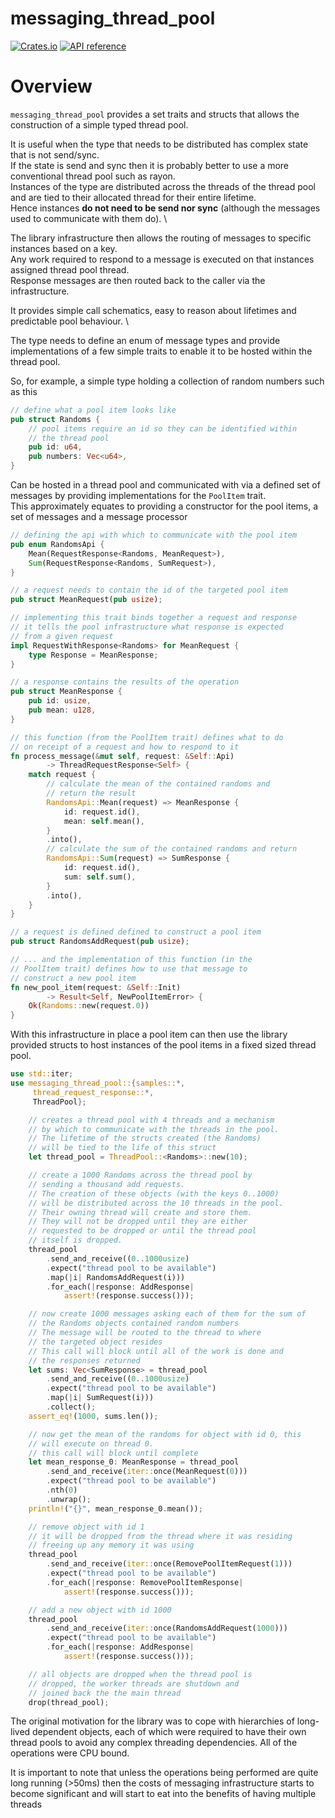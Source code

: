 # messaging_thread_pool


[![Crates.io](https://img.shields.io/crates/v/once_cell.svg)](https://crates.io/crates/messaging_thread_pool)
[![API reference](https://docs.rs/messaging_thread_pool/badge.svg)](https://docs.rs/messaging_thread_pool/)

# Overview

`messaging_thread_pool` provides a set traits and structs that allows the construction of a simple typed thread pool.

It is useful when the type that needs to be distributed has complex state that is not send/sync.\
If the state is send and sync then it is probably better to use a more conventional thread pool such as rayon.\
Instances of the type are distributed across the threads of the thread pool and are tied to their allocated thread for their entire lifetime.\
Hence instances <b>do not need to be send nor sync</b> (although the messages used to communicate with them do). \

The library infrastructure then allows the routing of messages to specific instances based on a key.\
Any work required to respond to a message is executed on that instances assigned thread pool thread.\
Response messages are then routed back to the caller via the infrastructure.

It provides simple call schematics, easy to reason about lifetimes and predictable pool behaviour. \


The type needs to define an enum of message types and provide implementations of a few simple traits to enable it to be
hosted within the thread pool.

So, for example, a simple type holding a collection of random numbers such as this

```rust
// define what a pool item looks like
pub struct Randoms {
    // pool items require an id so they can be identified within
    // the thread pool
    pub id: u64,  
    pub numbers: Vec<u64>,
}
```

Can be hosted in a thread pool and communicated with via a defined set of messages by providing implementations 
for the `PoolItem` trait.\
This approximately equates to providing a constructor for the pool items, a set of messages and a message processor 

```rust
// defining the api with which to communicate with the pool item
pub enum RandomsApi {
    Mean(RequestResponse<Randoms, MeanRequest>),
    Sum(RequestResponse<Randoms, SumRequest>),
}

// a request needs to contain the id of the targeted pool item
pub struct MeanRequest(pub usize);

// implementing this trait binds together a request and response
// it tells the pool infrastructure what response is expected
// from a given request
impl RequestWithResponse<Randoms> for MeanRequest {
    type Response = MeanResponse;
}

// a response contains the results of the operation
pub struct MeanResponse {
    pub id: usize,
    pub mean: u128,
}

// this function (from the PoolItem trait) defines what to do 
// on receipt of a request and how to respond to it
fn process_message(&mut self, request: &Self::Api) 
        -> ThreadRequestResponse<Self> {
    match request {
        // calculate the mean of the contained randoms and 
        // return the result
        RandomsApi::Mean(request) => MeanResponse {
            id: request.id(),
            mean: self.mean(),
        }
        .into(),
        // calculate the sum of the contained randoms and return
        RandomsApi::Sum(request) => SumResponse {
            id: request.id(),
            sum: self.sum(),
        }
        .into(),
    }
}

// a request is defined defined to construct a pool item
pub struct RandomsAddRequest(pub usize);

// ... and the implementation of this function (in the
// PoolItem trait) defines how to use that message to
// construct a new pool item
fn new_pool_item(request: &Self::Init) 
        -> Result<Self, NewPoolItemError> {
    Ok(Randoms::new(request.0))
}

```

With this infrastructure in place a pool item can then use the library provided structs 
to host instances of the pool items in a fixed sized thread pool. 


```rust
use std::iter;
use messaging_thread_pool::{samples::*,
     thread_request_response::*,
     ThreadPool};

    // creates a thread pool with 4 threads and a mechanism 
    // by which to communicate with the threads in the pool.
    // The lifetime of the structs created (the Randoms) 
    // will be tied to the life of this struct
    let thread_pool = ThreadPool::<Randoms>::new(10);

    // create a 1000 Randoms across the thread pool by 
    // sending a thousand add requests.
    // The creation of these objects (with the keys 0..1000)
    // will be distributed across the 10 threads in the pool.
    // Their owning thread will create and store them.
    // They will not be dropped until they are either 
    // requested to be dropped or until the thread pool
    // itself is dropped.
    thread_pool
        .send_and_receive((0..1000usize)
        .expect("thread pool to be available")
        .map(|i| RandomsAddRequest(i)))
        .for_each(|response: AddResponse| 
            assert!(response.success()));

    // now create 1000 messages asking each of them for the sum of
    // the Randoms objects contained random numbers
    // The message will be routed to the thread to where
    // the targeted object resides
    // This call will block until all of the work is done and
    // the responses returned
    let sums: Vec<SumResponse> = thread_pool
        .send_and_receive((0..1000usize)
        .expect("thread pool to be available")
        .map(|i| SumRequest(i)))
        .collect();
    assert_eq!(1000, sums.len());

    // now get the mean of the randoms for object with id 0, this 
    // will execute on thread 0.
    // this call will block until complete
    let mean_response_0: MeanResponse = thread_pool
        .send_and_receive(iter::once(MeanRequest(0)))
        .expect("thread pool to be available")
        .nth(0)
        .unwrap();
    println!("{}", mean_response_0.mean());

    // remove object with id 1
    // it will be dropped from the thread where it was residing
    // freeing up any memory it was using
    thread_pool
        .send_and_receive(iter::once(RemovePoolItemRequest(1)))
        .expect("thread pool to be available")
        .for_each(|response: RemovePoolItemResponse| 
            assert!(response.success()));

    // add a new object with id 1000
    thread_pool
        .send_and_receive(iter::once(RandomsAddRequest(1000)))
        .expect("thread pool to be available")
        .for_each(|response: AddResponse| 
            assert!(response.success()));

    // all objects are dropped when the thread pool is
    // dropped, the worker threads are shutdown and
    // joined back the the main thread
    drop(thread_pool);

```

The original motivation for the library was to cope with hierarchies of long-lived dependent objects, each of which
were required to have their own thread pools to avoid any complex threading dependencies.
All of the operations were CPU bound.

It is important to note that unless the operations being performed are quite long running (>50ms) then the costs of
messaging infrastructure starts to become significant and will start to eat into the benefits of having multiple threads


